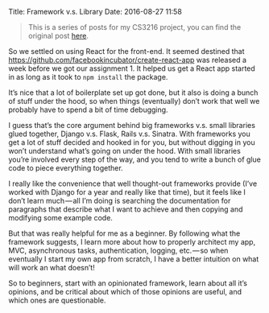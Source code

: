 Title: Framework v.s. Library
Date: 2016-08-27 11:58

> This is a series of posts for my CS3216 project, you can find the original post [here](https://medium.com/@ngzhian/framework-v-s-library-e802db791eea#.tn9lrcxc6).

So we settled on using React for the front-end. It seemed destined that https://github.com/facebookincubator/create-react-app was released a week before we got our assignment 1. It helped us get a React app started in as long as it took to `npm install` the package.

It’s nice that a lot of boilerplate set up got done, but it also is doing a bunch of stuff under the hood, so when things (eventually) don’t work that well we probably have to spend a bit of time debugging.

I guess that’s the core argument behind big frameworks v.s. small libraries glued together, Django v.s. Flask, Rails v.s. Sinatra. With frameworks you get a lot of stuff decided and hooked in for you, but without digging in you won’t understand what’s going on under the hood. With small libraries you’re involved every step of the way, and you tend to write a bunch of glue code to piece everything together.

I really like the convenience that well thought-out frameworks provide (I’ve worked with Django for a year and really like that time), but it feels like I don’t learn much — all I’m doing is searching the documentation for paragraphs that describe what I want to achieve and then copying and modifying some example code.

But that was really helpful for me as a beginner. By following what the framework suggests, I learn more about how to properly architect my app, MVC, asynchronous tasks, authentication, logging, etc. — so when eventually I start my own app from scratch, I have a better intuition on what will work an what doesn’t!

So to beginners, start with an opinionated framework, learn about all it’s opinions, and be critical about which of those opinions are useful, and which ones are questionable.
